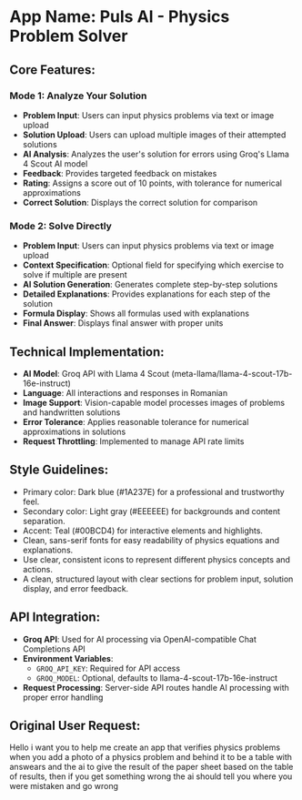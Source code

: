# **App Name**: Puls AI - Physics Problem Solver

## Core Features:

### Mode 1: Analyze Your Solution
- **Problem Input**: Users can input physics problems via text or image upload
- **Solution Upload**: Users can upload multiple images of their attempted solutions
- **AI Analysis**: Analyzes the user's solution for errors using Groq's Llama 4 Scout AI model
- **Feedback**: Provides targeted feedback on mistakes
- **Rating**: Assigns a score out of 10 points, with tolerance for numerical approximations
- **Correct Solution**: Displays the correct solution for comparison

### Mode 2: Solve Directly
- **Problem Input**: Users can input physics problems via text or image upload
- **Context Specification**: Optional field for specifying which exercise to solve if multiple are present
- **AI Solution Generation**: Generates complete step-by-step solutions
- **Detailed Explanations**: Provides explanations for each step of the solution
- **Formula Display**: Shows all formulas used with explanations
- **Final Answer**: Displays final answer with proper units

## Technical Implementation:

- **AI Model**: Groq API with Llama 4 Scout (meta-llama/llama-4-scout-17b-16e-instruct)
- **Language**: All interactions and responses in Romanian
- **Image Support**: Vision-capable model processes images of problems and handwritten solutions
- **Error Tolerance**: Applies reasonable tolerance for numerical approximations in solutions
- **Request Throttling**: Implemented to manage API rate limits

## Style Guidelines:

- Primary color: Dark blue (#1A237E) for a professional and trustworthy feel.
- Secondary color: Light gray (#EEEEEE) for backgrounds and content separation.
- Accent: Teal (#00BCD4) for interactive elements and highlights.
- Clean, sans-serif fonts for easy readability of physics equations and explanations.
- Use clear, consistent icons to represent different physics concepts and actions.
- A clean, structured layout with clear sections for problem input, solution display, and error feedback.

## API Integration:

- **Groq API**: Used for AI processing via OpenAI-compatible Chat Completions API
- **Environment Variables**: 
  - `GROQ_API_KEY`: Required for API access
  - `GROQ_MODEL`: Optional, defaults to llama-4-scout-17b-16e-instruct
- **Request Processing**: Server-side API routes handle AI processing with proper error handling

## Original User Request:
Hello i want you to help me create an app that verifies physics problems when you add a photo of a physics problem and behind it to be a table with answears and the ai to give the result of the paper sheet based on the table of results, then if you get something wrong the ai should tell you where you were mistaken and go wrong
  
